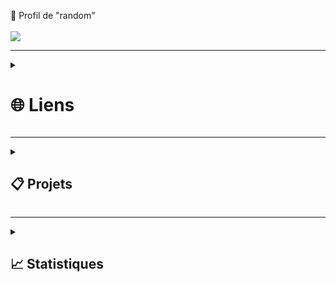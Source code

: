 
👋 Profil de "random"
</br></br>
![](https://komarev.com/ghpvc/?username=lx78WyY0J5&color=red&label=%F0%9F%91%80)

-----

<details id=0>
<summary><h1>🌐 Liens</h1></summary>

- 💬 [Profile discord](https://discord.com/users/748530290917638165)  
- 🚀 [Serveur discord](https://discord.gg/ae2DK7qayQ)
  
</details>

-----

<details id=1>
<summary><h2>📋 Projets</h2></summary>
  
- 🔭 Reprise de la programmation & administration...
- 👐 __Rendre ouvert un projet et lui permettre un usage éducatif__ aux nouveaux venants
- 🌐 **__Lien à venir__**
  
</details>

-----


<details id=2>
<summary><h2>📈 Statistiques</h2></summary>
  
![](https://github-readme-stats.vercel.app/api?username=lx78WyY0J5&count_private=true&show_icons=true&theme=dark&hide_border=true)
![](https://github-readme-streak-stats.herokuapp.com?user=lx78WyY0J5&count_private=true&theme=dark&hide_border=true)
![](https://github-readme-stats.vercel.app/api/top-langs/?username=lx78WyY0J5&count_private=true&theme=dark&hide_border=true)
  
</details>
